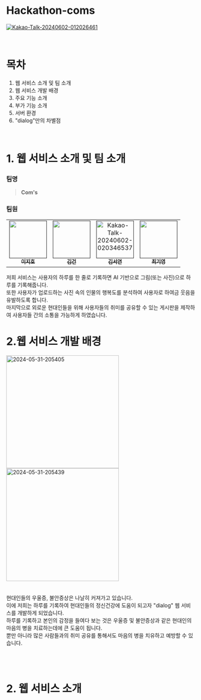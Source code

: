 # Hackathon-coms

<!--대표 화면 사진 넣겠습니다-->
<a href="https://ibb.co/prCfMvc"><img src="https://i.ibb.co/VpXgzWR/Kakao-Talk-20240602-012026461.png" alt="Kakao-Talk-20240602-012026461" border="0"></a>


<link rel="preconnect" href="https://fonts.googleapis.com">
<link rel="preconnect" href="https://fonts.gstatic.com" crossorigin>
<link href="https://fonts.googleapis.com/css2?family=Nanum+Gothic&display=swap" rel="stylesheet">

<br/>

# 목차
1. 웹 서비스 소개 및 팀 소개
2. 웹 서비스 개발 배경
3. 주요 기능 소개
4. 부가 기능 소개
5. 서버 환경
6. "dialog"만의 차별점
<br/>

# 1. 웹 서비스 소개 및 팀 소개
### 팀명
>**Com's**

### 팀원
<table>
  <tbody>
    <td align="center"><a href=""><img src="https://github.com/LikeLion-KNU/knufest-frontend/assets/80188977/46fc1d4f-f939-4d18-a2d5-594500b6468b"width="100px;" alt=""/><br /><sub><b>이지호</b> </b></sub></a><br /></td>
    <td align="center"><a href=""><img src="https://github.com/LikeLion-KNU/knufest-frontend/assets/80188977/3f994eef-0f42-4a77-bde6-6df6a1aaa49e" width="100px;" alt=""/><br /><sub><b>김건</b></sub></a><br /></td>
    <td align="center"><a href=""><img src="https://i.ibb.co/ZVKVQh9/Kakao-Talk-20240602-020346537.jpg" alt="Kakao-Talk-20240602-020346537" width="100px;" alt=""/><br /><sub><b>김서연</b></sub></a><br /></td>
    <td align="center"><a href=""><img src="https://github.com/LikeLion-KNU/knufest-frontend/assets/80188977/71baadd5-713f-4665-9be1-ae3af385896f" width="100px;" alt=""/><br /><sub><b>최기영</b></sub></a><br /></td>
  </tbody>
</table>


저희 서비스는 사용자의 하루를 한 줄로 기록하면 AI 기반으로 그림(또는 사진)으로 하루를 기록해줍니다.<br/> 
또한 사용자가 업로드하는 사진 속의 인물의 행복도를 분석하여 사용자로 하여금 웃음을 유발하도록 합니다.<br/>
마지막으로 외로운 현대인들을 위해 사용자들의 취미를 공유할 수 있는 게시판을 제작하여 사용자들 간의 소통을 가능하게 하였습니다.<br/>

# 2.웹 서비스 개발 배경
<a href="https://ibb.co/2c6JdYR"><img src="https://i.ibb.co/7rzhKNB/2024-05-31-205405.png" alt="2024-05-31-205405" border="0" width="300"></a>
<a href="https://ibb.co/s9JQ1Fw"><img src="https://i.ibb.co/B2Kj6gZ/2024-05-31-205439.png" alt="2024-05-31-205439" border="0" width="300"></a>
<br/>
<br/>
<br/>
현대인들의 우울증, 불안증상은 나날히 커져가고 있습니다. <br/>
이에 저희는 하루를 기록하여 현대인들의 정신건강에 도움이 되고자 "dialog" 웹 서비스를 개발하게 되었습니다. <br/>
하루를 기록하고 본인의 감정을 들여다 보는 것은 우울증 및 불안증상과 같은 현대인의 마음의 병을 치료하는데에 큰 도움이 됩니다.<br/>
뿐만 아니라 많은 사람들과의 취미 공유를 통해서도 마음의 병을 치유하고 예방할 수 있습니다.<br/>
<br/>
<br/>
<br/>
# 2. 웹 서비스 소개
